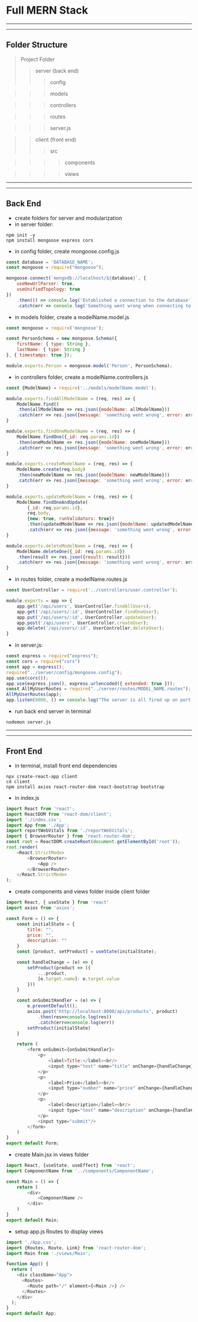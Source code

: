 # Full MERN Stack 
---
---

## Folder Structure
> Project Folder
>>server (back end)
>>>config

>>>models

>>>controllers

>>>routes

>>>server.js

>>client (front end)
>>>src 

>>>>components

>>>>views

------------------------------
---

## Back End

- create folders for server and modularization
- in server folder:
```
npm init -y
npm install mongoose express cors
```

- in config folder, create mongoose.config.js
```js
const database = 'DATABASE_NAME';
const mongoose = require("mongoose");

mongoose.connect(`mongodb://localhost/${database}`, {
    useNewUrlParser: true,
    useUnifiedTopology: true
})
    .then(() => console.log('Established a connection to the database'))
    .catch(err => console.log('Something went wrong when connecting to the database ', err));
```
- in models folder, create a modelName.model.js
```js
const mongoose = require('mongoose');

const PersonSchema = new mongoose.Schema({
    firstName: { type: String },
    lastName: { type: String }
}, { timestamps: true });

module.exports.Person = mongoose.model('Person', PersonSchema);
```
- in controllers folder, create a modelName.controllers.js
```js
const {ModelName} = require('../models/modelName.model');

module.exports.findAllModelName = (req, res) => {
    ModelName.find()
    .then(allModelName => res.json({modelName: allModelName}))
    .catch(err => res.json({message: 'something went wrong', error: err}));
}

module.exports.findOneModelName = (req, res) => {
    ModelName.findOne({_id: req.params.id})
    .then(oneModelName => res.json({modelName: oneModelName}))
    .catch(err => res.json({message: 'something went wrong', error: err}));
}

module.exports.createModelName = (req, res) => {
    ModelName.create(req.body)
    .then(newModelName => res.json({modelName: newModelName}))
    .catch(err => res.json({message: 'something went wrong', error: err}));
}

module.exports.updateModelName = (req, res) => {
    ModelName.findOneAndUpdate(
        {_id: req.params.id},
        req.body,
        {new: true, runValidators: true})
        .then(updatedModelName => res.json({modelName: updatedModelName}))
        .catch(err => res.json({message: 'something went wrong', error: err}));
}

module.exports.deleteModelName = (req, res) => {
    ModelName.deleteOne({_id: req.params.id})
    .then(result => res.json({result: result}))
    .catch(err => res.json({message: 'something went wrong', error: err}));
}
```

- in routes folder, create a modelName.routes.js
```js
const UserController = require('../controllers/user.controller');

module.exports = app => {
    app.get('/api/users', UserController.findAllUsers);
    app.get('/api/users/:id', UserController.findOneUser);
    app.put('/api/users/:id', UserController.updateUser);
    app.post('/api/users', UserController.createUser);
    app.delete('/api/users/:id', UserController.deleteUser);
}
```

- in server.js:
```js
const express = require("express");
const cors = require("cors")
const app = express();
require("../server/config/mongoose.config");
app.use(cors());
app.use(express.json(), express.urlencoded({ extended: true }));
const AllMyUserRoutes = require("../server/routes/MODEL_NAME.routes");
AllMyUserRoutes(app);
app.listen(8000, () => console.log("The server is all fired up on port 8000"));
```

- run back end server in terminal
```
nodemon server.js
```
--------------------
------

## Front End
- in terminal, install front end dependencies
```
npx create-react-app client
cd client
npm install axios react-router-dom react-bootstrap bootstrap
```

- in index.js
```js
import React from 'react';
import ReactDOM from 'react-dom/client';
import './index.css';
import App from './App';
import reportWebVitals from './reportWebVitals';
import { BrowserRouter } from 'react-router-dom';
const root = ReactDOM.createRoot(document.getElementById('root'));
root.render(
    <React.StrictMode>
        <BrowserRouter>
            <App />
        </BrowserRouter>
    </React.StrictMode>
);
```
- create components and views folder inside client folder
```js
import React, { useState } from 'react'
import axios from 'axios';

const Form = () => {
    const initialState = {
        title: "",
        price: "",
        description: ""
    }
    const [product, setProduct] = useState(initialState); 

    const handleChange = (e) => {
        setProduct(product => ({
            ...product,
            [e.target.name]: e.target.value
        }))
    }

    const onSubmitHandler = (e) => {
        e.preventDefault();
        axios.post('http://localhost:8000/api/products', product)
            .then(res=>console.log(res))
            .catch(err=>console.log(err))
        setProduct(initialState)
    }

    return (
        <form onSubmit={onSubmitHandler}>
            <p>
                <label>Title:</label><br/>
                <input type="text" name="title" onChange={handleChange} value={product.title}/>
            </p>
            <p>
                <label>Price</label><br/>
                <input type="number" name="price" onChange={handleChange} value={product.price}/>
            </p>
            <p>
                <label>Description</label><br/>
                <input type="text" name="description" onChange={handleChange} value={product.description}/>
            </p>
            <input type="submit"/>
        </form>
    )
}
export default Form;
```

- create Main.jsx in views folder

```js
import React, {useState, useEffect} from 'react';
import ComponentName from '../components/ComponentName';

const Main = () => {
    return (
        <div>
            <ComponentName />
        </div>
    )
}
export default Main;
```

- setup app.js Routes to display views
```js
import './App.css';
import {Routes, Route, Link} from 'react-router-dom';
import Main from './views/Main';

function App() {
  return (
    <div className="App">
      <Routes>
        <Route path="/" element={<Main />} />
      </Routes>
    </div>
  );
}
export default App;
```
